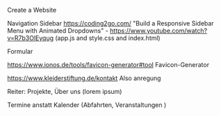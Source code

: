 Create a Website 


Navigation Sidebar https://coding2go.com/ "Build a Responsive Sidebar Menu with Animated Dropdowns" - https://www.youtube.com/watch?v=R7b3OlEyqug (app.js and style.css and index.html)

Formular


https://www.ionos.de/tools/favicon-generator#tool
Favicon-Generator


https://www.kleiderstiftung.de/kontakt Also anregung

Reiter: Projekte, Über uns (lorem ipsum)

Termine anstatt Kalender (Abfahrten, Veranstaltungen
)
